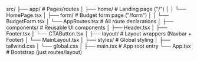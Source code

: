 src/
├── app/                   # Pages/routes
│   ├── home/              # Landing page ("/")
│   │   └── HomePage.tsx
│   ├── form/              # Budget form page ("/form")
│   │   └── BudgetForm.tsx
│   └── AppRoutes.tsx      # All route declarations
│
├── components/            # Reusable UI components
│   ├── Header.tsx
│   ├── Footer.tsx
│   └── CTAButton.tsx
│
├── layout/                # Layout wrappers (Navbar + Footer)
│   └── MainLayout.tsx
│
├── styles/                # Global styling
│   ├── tailwind.css
│   └── global.css
│
├── main.tsx               # App root entry
└── App.tsx                # Bootstrap (just routes/layout)